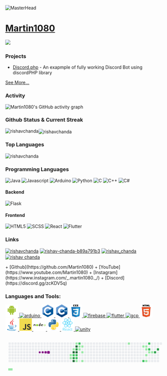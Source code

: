 ![MasterHead](https://1.bp.blogspot.com/-7A4WynwLsMw/XbBpCXG8fHI/AAAAAAAAMt4/uOa1bpLskYgrwGbllhSu2SDj_Mig8SXJQCLcBGAsYHQ/s1600/2000_600px.gif)


# [Martin1080](https://martin10802.webnode.cz)

![](https://komarev.com/ghpvc/?username=martin1080&style=flat-square&color=00ad14)

### Projects
+ [Discord.php](https://github.com/Martin1080/Discord.php) - An exapmple of fully working Discord Bot using discordPHP library

[See More...](https://github.com/Martin1080?tab=repositories)

### Activity

![Martin1080's GitHub activity graph](https://activity-graph.herokuapp.com/graph?username=martin1080&&theme=merko&bg_color=000000&line=00ad14&point=066400)


### Github Status & Current Streak

<img align="left" src="https://github-readme-stats.vercel.app/api?username=martin1080&bg_color=20,00ad14,000000&title_color=fff&text_color=fff" alt="rishavchanda" />
<img align="center" src="https://streak-stats.demolab.com/?user=Martin1080&theme=soft-green&date_format=j%20M%5B%20Y%5D&background=000000" alt="rishavchanda" />


### Top Languages

<p><img align="center" src="https://github-readme-stats.vercel.app/api/top-langs/?username=martin1080&bg_color=30,000000,00ad14&title_color=fff&text_color=fff" alt="rishavchanda" /></p>

### Programming Languages
![Java](https://img.shields.io/badge/-Java-FF8000?style=for-the-badge&logo=java&logoColor=fff) 
![Javascript](https://img.shields.io/badge/-JS-dbac00?style=for-the-badge&logo=JavaScript&logoColor=fff)
![Arduino](https://img.shields.io/badge/-Arduino-3776AB?style=for-the-badge&logo=arduino&logoColor=fff) 
![Python](https://img.shields.io/badge/-Python-3776AB?style=for-the-badge&logo=Python&logoColor=fff) 
![C](https://img.shields.io/badge/-C-00599C?style=for-the-badge&logo=C&logoColor=fff)
![C++](https://img.shields.io/badge/-C++-00599C?style=for-the-badge&logo=C&logoColor=fff) 
![C#](https://img.shields.io/badge/-Cs-00599C?style=for-the-badge&logo=C&logoColor=fff) 

#### Backend
![Flask](https://img.shields.io/badge/-Flask-000000?style=for-the-badge&logo=flask&logoColor=fff) 

#### Frontend
![HTML5](https://img.shields.io/badge/-HTML5-E34F26?style=for-the-badge&logo=html5&logoColor=fff) 
![SCSS](https://img.shields.io/badge/-CSS3-1572B6?style=for-the-badge&logo=css3&logoColor=fff) 
![React](https://img.shields.io/badge/-React-01bee4?style=for-the-badge&logo=react&logoColor=fff) 
![Flutter](https://img.shields.io/badge/-Flutter-01bee4?style=for-the-badge&logo=flutter&logoColor=fff) 


### Links

<p align="left">
<a href="https://twitter.com/rishavchanda" target="blank"><img align="center" src="https://raw.githubusercontent.com/rahuldkjain/github-profile-readme-generator/master/src/images/icons/Social/twitter.svg" alt="rishavchanda" height="30" width="40" /></a>
<a href="https://linkedin.com/in/rishav-chanda-b89a791b3" target="blank"><img align="center" src="https://raw.githubusercontent.com/rahuldkjain/github-profile-readme-generator/master/src/images/icons/Social/linked-in-alt.svg" alt="rishav-chanda-b89a791b3" height="30" width="40" /></a>
<a href="https://instagram.com/rishav_chanda" target="blank"><img align="center" src="https://raw.githubusercontent.com/rahuldkjain/github-profile-readme-generator/master/src/images/icons/Social/instagram.svg" alt="rishav_chanda" height="30" width="40" /></a>
<a href="https://www.youtube.com/c/rishav chanda" target="blank"><img align="center" src="https://raw.githubusercontent.com/rahuldkjain/github-profile-readme-generator/master/src/images/icons/Social/youtube.svg" alt="rishav chanda" height="30" width="40" /></a>
</p>
+ [Github](https://github.com/Martin1080)
+ [YouTube](https://www.youtube.com/Martin1080)
+ [Instagram](https://www.instagram.com/_.martin1080._/)
+ [Discord](https://discord.gg/zcKDV5q)


<h3 align="left">Languages and Tools:</h3>
<p align="left">
<a href="https://developer.android.com" target="_blank" rel="noreferrer"><img src="https://raw.githubusercontent.com/devicons/devicon/master/icons/android/android-original-wordmark.svg" alt="android" width="40" height="40"/></a><a href="https://www.arduino.cc/" target="_blank" rel="noreferrer"> <img src="https://cdn.worldvectorlogo.com/logos/arduino-1.svg" alt="arduino" width="40" height="40"/><a href="https://www.cprogramming.com/" target="_blank" rel="noreferrer"> <img src="https://raw.githubusercontent.com/devicons/devicon/master/icons/c/c-original.svg" alt="c" width="40" height="40"/> </a><a href="https://www.w3schools.com/cpp/" target="_blank" rel="noreferrer"> <img src="https://raw.githubusercontent.com/devicons/devicon/master/icons/cplusplus/cplusplus-original.svg" alt="cplusplus" width="40" height="40"/> <a href="https://www.w3schools.com/css/" target="_blank" rel="noreferrer"> <img src="https://raw.githubusercontent.com/devicons/devicon/master/icons/css3/css3-original-wordmark.svg" alt="css3" width="40" height="40"/> </a><a href="https://firebase.google.com/" target="_blank" rel="noreferrer"> <img src="https://www.vectorlogo.zone/logos/firebase/firebase-icon.svg" alt="firebase" width="40" height="40"/> </a> <a href="https://flutter.dev" target="_blank" rel="noreferrer"> <img src="https://www.vectorlogo.zone/logos/flutterio/flutterio-icon.svg" alt="flutter" width="40" height="40"/> </a> <a href="https://cloud.google.com" target="_blank" rel="noreferrer"> <img src="https://www.vectorlogo.zone/logos/google_cloud/google_cloud-icon.svg" alt="gcp" width="40" height="40"/> </a><a href="https://www.w3.org/html/" target="_blank" rel="noreferrer"> <img src="https://raw.githubusercontent.com/devicons/devicon/master/icons/html5/html5-original-wordmark.svg" alt="html5" width="40" height="40"/> </a> <a href="https://www.java.com" target="_blank" rel="noreferrer"> <img src="https://raw.githubusercontent.com/devicons/devicon/master/icons/java/java-original.svg" alt="java" width="40" height="40"/> </a> <a href="https://developer.mozilla.org/en-US/docs/Web/JavaScript" target="_blank" rel="noreferrer"> <img src="https://raw.githubusercontent.com/devicons/devicon/master/icons/javascript/javascript-original.svg" alt="javascript" width="40" height="40"/> </a><a href="https://nodejs.org" target="_blank" rel="noreferrer"> <img src="https://raw.githubusercontent.com/devicons/devicon/master/icons/nodejs/nodejs-original-wordmark.svg" alt="nodejs" width="40" height="40"/> </a> <a href="https://www.python.org" target="_blank" rel="noreferrer"> <img src="https://raw.githubusercontent.com/devicons/devicon/master/icons/python/python-original.svg" alt="python" width="40" height="40"/> </a> <a href="https://reactjs.org/" target="_blank" rel="noreferrer"> <img src="https://raw.githubusercontent.com/devicons/devicon/master/icons/react/react-original-wordmark.svg" alt="react" width="40" height="40"/> </a> <a href="https://unity.com/" target="_blank" rel="noreferrer"> <img src="https://www.vectorlogo.zone/logos/unity3d/unity3d-icon.svg" alt="unity" width="40" height="40"/>







<svg viewBox="-16 -32 880 192" width="880" height="192" xmlns="http://www.w3.org/2000/svg"><desc>Generated with https://github.com/Platane/snk</desc><style>@keyframes c0{2.8%{fill:var(--c1)}2.82%,to{fill:var(--ce)}}@keyframes c1{10.43%{fill:var(--c1)}10.45%,to{fill:var(--ce)}}@keyframes c2{10.83%{fill:var(--c1)}10.85%,to{fill:var(--ce)}}@keyframes c3{20.47%{fill:var(--c1)}20.49%,to{fill:var(--ce)}}@keyframes c4{84.33%{fill:var(--c4)}84.35%,to{fill:var(--ce)}}@keyframes c5{52.6%{fill:var(--c2)}52.62%,to{fill:var(--ce)}}@keyframes c6{56.21%{fill:var(--c3)}56.23%,to{fill:var(--ce)}}@keyframes c7{87.94%{fill:var(--c4)}87.96%,to{fill:var(--ce)}}@keyframes c8{19.27%{fill:var(--c1)}19.29%,to{fill:var(--ce)}}@keyframes c9{85.53%{fill:var(--c4)}85.55%,to{fill:var(--ce)}}@keyframes ca{58.62%{fill:var(--c3)}58.64%,to{fill:var(--ce)}}@keyframes cb{83.93%{fill:var(--c4)}83.95%,to{fill:var(--ce)}}@keyframes cc{52.2%{fill:var(--c2)}52.22%,to{fill:var(--ce)}}@keyframes cd{55.81%{fill:var(--c2)}55.83%,to{fill:var(--ce)}}@keyframes ce{12.84%{fill:var(--c1)}12.86%,to{fill:var(--ce)}}@keyframes cf{50.19%{fill:var(--c2)}50.21%,to{fill:var(--ce)}}@keyframes cg{16.05%{fill:var(--c1)}16.07%,to{fill:var(--ce)}}@keyframes ch{16.46%{fill:var(--c1)}16.48%,to{fill:var(--ce)}}@keyframes ci{15.65%{fill:var(--c1)}15.67%,to{fill:var(--ce)}}@keyframes cj{14.85%{fill:var(--c1)}14.87%,to{fill:var(--ce)}}@keyframes ck{13.64%{fill:var(--c1)}13.66%,to{fill:var(--ce)}}@keyframes cl{30.51%{fill:var(--c1)}30.53%,to{fill:var(--ce)}}@keyframes cm{32.92%{fill:var(--c1)}32.94%,to{fill:var(--ce)}}@keyframes cn{37.34%{fill:var(--c2)}37.36%,to{fill:var(--ce)}}@keyframes co{33.32%{fill:var(--c1)}33.34%,to{fill:var(--ce)}}@keyframes cp{33.72%{fill:var(--c1)}33.74%,to{fill:var(--ce)}}@keyframes cq{36.13%{fill:var(--c1)}36.15%,to{fill:var(--ce)}}@keyframes cr{36.94%{fill:var(--c1)}36.96%,to{fill:var(--ce)}}@keyframes cs{40.55%{fill:var(--c2)}40.57%,to{fill:var(--ce)}}@keyframes ct{39.75%{fill:var(--c2)}39.77%,to{fill:var(--ce)}}@keyframes cu{34.53%{fill:var(--c1)}34.55%,to{fill:var(--ce)}}@keyframes cv{34.93%{fill:var(--c1)}34.95%,to{fill:var(--ce)}}@keyframes cw{73.08%{fill:var(--c3)}73.1%,to{fill:var(--ce)}}@keyframes cx{72.28%{fill:var(--c3)}72.3%,to{fill:var(--ce)}}@keyframes u0{2.8%{transform:scale(0,1)}10.43%,2.82%{transform:scale(.05,1)}10.45%,10.83%{transform:scale(.11,1)}10.85%,12.84%{transform:scale(.16,1)}12.86%,13.64%{transform:scale(.21,1)}13.66%,14.85%{transform:scale(.26,1)}14.87%,15.65%{transform:scale(.32,1)}15.67%,16.05%{transform:scale(.37,1)}16.07%,16.46%{transform:scale(.42,1)}16.48%,19.27%{transform:scale(.47,1)}19.29%,20.47%{transform:scale(.53,1)}20.49%,30.51%{transform:scale(.58,1)}30.53%,32.92%{transform:scale(.63,1)}32.94%,33.32%{transform:scale(.68,1)}33.34%,33.72%{transform:scale(.74,1)}33.74%,34.53%{transform:scale(.79,1)}34.55%,34.93%{transform:scale(.84,1)}34.95%,36.13%{transform:scale(.89,1)}36.15%,36.94%{transform:scale(.95,1)}36.96%,to{transform:scale(1,1)}}@keyframes u1{37.34%{transform:scale(0,1)}37.36%,39.75%{transform:scale(.14,1)}39.77%,40.55%{transform:scale(.29,1)}40.57%,50.19%{transform:scale(.43,1)}50.21%,52.2%{transform:scale(.57,1)}52.22%,52.6%{transform:scale(.71,1)}52.62%,55.81%{transform:scale(.86,1)}55.83%,to{transform:scale(1,1)}}@keyframes u2{56.21%{transform:scale(0,1)}56.23%,58.62%{transform:scale(.25,1)}58.64%,72.28%{transform:scale(.5,1)}72.3%,73.08%{transform:scale(.75,1)}73.1%,to{transform:scale(1,1)}}@keyframes u3{83.93%{transform:scale(0,1)}83.95%,84.33%{transform:scale(.25,1)}84.35%,85.53%{transform:scale(.5,1)}85.55%,87.94%{transform:scale(.75,1)}87.96%,to{transform:scale(1,1)}}@keyframes s0{0%,99.6%{transform:translate(0,-16px)}.4%{transform:translate(0,0)}1.61%{transform:translate(48px,0)}2.81%{transform:translate(48px,48px)}10.04%,53.41%{transform:translate(336px,48px)}11.65%{transform:translate(336px,112px)}12.45%{transform:translate(368px,112px)}12.85%{transform:translate(368px,96px)}13.65%{transform:translate(400px,96px)}15.66%{transform:translate(400px,16px)}16.06%{transform:translate(384px,16px)}16.47%,58.23%{transform:translate(384px,32px)}16.87%{transform:translate(400px,32px)}18.07%{transform:translate(400px,-16px)}18.88%,22.89%{transform:translate(368px,-16px)}19.28%,22.49%{transform:translate(368px,0)}19.68%,22.09%,59.84%{transform:translate(352px,0)}20.48%,59.04%,84.74%{transform:translate(352px,32px)}20.88%{transform:translate(336px,32px)}21.29%{transform:translate(336px,16px)}21.69%,85.94%{transform:translate(352px,16px)}30.12%{transform:translate(656px,-16px)}30.52%{transform:translate(656px,0)}32.53%{transform:translate(736px,0)}32.93%{transform:translate(736px,16px)}33.33%{transform:translate(752px,16px)}34.14%{transform:translate(752px,48px)}34.94%{transform:translate(784px,48px)}35.34%{transform:translate(784px,64px)}36.14%{transform:translate(752px,64px)}36.95%{transform:translate(752px,96px)}37.35%{transform:translate(736px,96px)}37.75%{transform:translate(736px,80px)}38.55%{transform:translate(768px,80px)}40.56%{transform:translate(768px,0)}50.2%{transform:translate(384px,0)}51.81%,57.43%{transform:translate(384px,64px)}53.01%{transform:translate(336px,64px)}53.82%{transform:translate(320px,48px)}54.22%{transform:translate(320px,64px)}55.42%{transform:translate(368px,64px)}55.82%{transform:translate(368px,80px)}56.22%{transform:translate(352px,80px)}56.63%{transform:translate(352px,64px)}71.49%{transform:translate(816px,0)}72.29%{transform:translate(816px,32px)}72.69%{transform:translate(800px,32px)}73.09%{transform:translate(800px,48px)}84.34%{transform:translate(352px,48px)}85.14%{transform:translate(368px,32px)}85.54%{transform:translate(368px,16px)}87.95%{transform:translate(352px,96px)}91.97%{transform:translate(192px,96px)}92.37%{transform:translate(192px,80px)}92.77%{transform:translate(176px,80px)}93.98%{transform:translate(176px,32px)}95.18%{transform:translate(128px,32px)}95.58%{transform:translate(128px,16px)}95.98%{transform:translate(112px,16px)}96.39%{transform:translate(112px,0)}97.59%{transform:translate(64px,0)}97.99%{transform:translate(64px,-16px)}}@keyframes s1{0%,99.6%{transform:translate(16px,-16px)}.4%{transform:translate(0,-16px)}.8%{transform:translate(0,0)}2.01%{transform:translate(48px,0)}3.21%{transform:translate(48px,48px)}10.44%,53.82%{transform:translate(336px,48px)}12.05%{transform:translate(336px,112px)}12.85%{transform:translate(368px,112px)}13.25%{transform:translate(368px,96px)}14.06%{transform:translate(400px,96px)}16.06%{transform:translate(400px,16px)}16.47%{transform:translate(384px,16px)}16.87%,58.63%{transform:translate(384px,32px)}17.27%{transform:translate(400px,32px)}18.47%{transform:translate(400px,-16px)}19.28%,23.29%{transform:translate(368px,-16px)}19.68%,22.89%{transform:translate(368px,0)}20.08%,22.49%,60.24%{transform:translate(352px,0)}20.88%,59.44%,85.14%{transform:translate(352px,32px)}21.29%{transform:translate(336px,32px)}21.69%{transform:translate(336px,16px)}22.09%,86.35%{transform:translate(352px,16px)}30.52%{transform:translate(656px,-16px)}30.92%{transform:translate(656px,0)}32.93%{transform:translate(736px,0)}33.33%{transform:translate(736px,16px)}33.73%{transform:translate(752px,16px)}34.54%{transform:translate(752px,48px)}35.34%{transform:translate(784px,48px)}35.74%{transform:translate(784px,64px)}36.55%{transform:translate(752px,64px)}37.35%{transform:translate(752px,96px)}37.75%{transform:translate(736px,96px)}38.15%{transform:translate(736px,80px)}38.96%{transform:translate(768px,80px)}40.96%{transform:translate(768px,0)}50.6%{transform:translate(384px,0)}52.21%,57.83%{transform:translate(384px,64px)}53.41%{transform:translate(336px,64px)}54.22%{transform:translate(320px,48px)}54.62%{transform:translate(320px,64px)}55.82%{transform:translate(368px,64px)}56.22%{transform:translate(368px,80px)}56.63%{transform:translate(352px,80px)}57.03%{transform:translate(352px,64px)}71.89%{transform:translate(816px,0)}72.69%{transform:translate(816px,32px)}73.09%{transform:translate(800px,32px)}73.49%{transform:translate(800px,48px)}84.74%{transform:translate(352px,48px)}85.54%{transform:translate(368px,32px)}85.94%{transform:translate(368px,16px)}88.35%{transform:translate(352px,96px)}92.37%{transform:translate(192px,96px)}92.77%{transform:translate(192px,80px)}93.17%{transform:translate(176px,80px)}94.38%{transform:translate(176px,32px)}95.58%{transform:translate(128px,32px)}95.98%{transform:translate(128px,16px)}96.39%{transform:translate(112px,16px)}96.79%{transform:translate(112px,0)}97.99%{transform:translate(64px,0)}98.39%{transform:translate(64px,-16px)}}@keyframes s2{0%,99.6%{transform:translate(32px,-16px)}.8%{transform:translate(0,-16px)}1.2%{transform:translate(0,0)}2.41%{transform:translate(48px,0)}3.61%{transform:translate(48px,48px)}10.84%,54.22%{transform:translate(336px,48px)}12.45%{transform:translate(336px,112px)}13.25%{transform:translate(368px,112px)}13.65%{transform:translate(368px,96px)}14.46%{transform:translate(400px,96px)}16.47%{transform:translate(400px,16px)}16.87%{transform:translate(384px,16px)}17.27%,59.04%{transform:translate(384px,32px)}17.67%{transform:translate(400px,32px)}18.88%{transform:translate(400px,-16px)}19.68%,23.69%{transform:translate(368px,-16px)}20.08%,23.29%{transform:translate(368px,0)}20.48%,22.89%,60.64%{transform:translate(352px,0)}21.29%,59.84%,85.54%{transform:translate(352px,32px)}21.69%{transform:translate(336px,32px)}22.09%{transform:translate(336px,16px)}22.49%,86.75%{transform:translate(352px,16px)}30.92%{transform:translate(656px,-16px)}31.33%{transform:translate(656px,0)}33.33%{transform:translate(736px,0)}33.73%{transform:translate(736px,16px)}34.14%{transform:translate(752px,16px)}34.94%{transform:translate(752px,48px)}35.74%{transform:translate(784px,48px)}36.14%{transform:translate(784px,64px)}36.95%{transform:translate(752px,64px)}37.75%{transform:translate(752px,96px)}38.15%{transform:translate(736px,96px)}38.55%{transform:translate(736px,80px)}39.36%{transform:translate(768px,80px)}41.37%{transform:translate(768px,0)}51%{transform:translate(384px,0)}52.61%,58.23%{transform:translate(384px,64px)}53.82%{transform:translate(336px,64px)}54.62%{transform:translate(320px,48px)}55.02%{transform:translate(320px,64px)}56.22%{transform:translate(368px,64px)}56.63%{transform:translate(368px,80px)}57.03%{transform:translate(352px,80px)}57.43%{transform:translate(352px,64px)}72.29%{transform:translate(816px,0)}73.09%{transform:translate(816px,32px)}73.49%{transform:translate(800px,32px)}73.9%{transform:translate(800px,48px)}85.14%{transform:translate(352px,48px)}85.94%{transform:translate(368px,32px)}86.35%{transform:translate(368px,16px)}88.76%{transform:translate(352px,96px)}92.77%{transform:translate(192px,96px)}93.17%{transform:translate(192px,80px)}93.57%{transform:translate(176px,80px)}94.78%{transform:translate(176px,32px)}95.98%{transform:translate(128px,32px)}96.39%{transform:translate(128px,16px)}96.79%{transform:translate(112px,16px)}97.19%{transform:translate(112px,0)}98.39%{transform:translate(64px,0)}98.8%{transform:translate(64px,-16px)}}@keyframes s3{0%,99.6%{transform:translate(48px,-16px)}1.2%{transform:translate(0,-16px)}1.61%{transform:translate(0,0)}2.81%{transform:translate(48px,0)}4.02%{transform:translate(48px,48px)}11.24%,54.62%{transform:translate(336px,48px)}12.85%{transform:translate(336px,112px)}13.65%{transform:translate(368px,112px)}14.06%{transform:translate(368px,96px)}14.86%{transform:translate(400px,96px)}16.87%{transform:translate(400px,16px)}17.27%{transform:translate(384px,16px)}17.67%,59.44%{transform:translate(384px,32px)}18.07%{transform:translate(400px,32px)}19.28%{transform:translate(400px,-16px)}20.08%,24.1%{transform:translate(368px,-16px)}20.48%,23.69%{transform:translate(368px,0)}20.88%,23.29%,61.04%{transform:translate(352px,0)}21.69%,60.24%,85.94%{transform:translate(352px,32px)}22.09%{transform:translate(336px,32px)}22.49%{transform:translate(336px,16px)}22.89%,87.15%{transform:translate(352px,16px)}31.33%{transform:translate(656px,-16px)}31.73%{transform:translate(656px,0)}33.73%{transform:translate(736px,0)}34.14%{transform:translate(736px,16px)}34.54%{transform:translate(752px,16px)}35.34%{transform:translate(752px,48px)}36.14%{transform:translate(784px,48px)}36.55%{transform:translate(784px,64px)}37.35%{transform:translate(752px,64px)}38.15%{transform:translate(752px,96px)}38.55%{transform:translate(736px,96px)}38.96%{transform:translate(736px,80px)}39.76%{transform:translate(768px,80px)}41.77%{transform:translate(768px,0)}51.41%{transform:translate(384px,0)}53.01%,58.63%{transform:translate(384px,64px)}54.22%{transform:translate(336px,64px)}55.02%{transform:translate(320px,48px)}55.42%{transform:translate(320px,64px)}56.63%{transform:translate(368px,64px)}57.03%{transform:translate(368px,80px)}57.43%{transform:translate(352px,80px)}57.83%{transform:translate(352px,64px)}72.69%{transform:translate(816px,0)}73.49%{transform:translate(816px,32px)}73.9%{transform:translate(800px,32px)}74.3%{transform:translate(800px,48px)}85.54%{transform:translate(352px,48px)}86.35%{transform:translate(368px,32px)}86.75%{transform:translate(368px,16px)}89.16%{transform:translate(352px,96px)}93.17%{transform:translate(192px,96px)}93.57%{transform:translate(192px,80px)}93.98%{transform:translate(176px,80px)}95.18%{transform:translate(176px,32px)}96.39%{transform:translate(128px,32px)}96.79%{transform:translate(128px,16px)}97.19%{transform:translate(112px,16px)}97.59%{transform:translate(112px,0)}98.8%{transform:translate(64px,0)}99.2%{transform:translate(64px,-16px)}}:root{--cb:#1b1f230a;--cs:purple;--ce:#ebedf0;--c0:#ebedf0;--c1:#9be9a8;--c2:#40c463;--c3:#30a14e;--c4:#216e39}@media (prefers-color-scheme:dark){:root{--cb:#1b1f230a;--cs:purple;--ce:#161b22;--c1:#01311f;--c2:#034525;--c3:#0f6d31;--c4:#00c647}}.c{shape-rendering:geometricPrecision;fill:var(--ce);stroke-width:1px;stroke:var(--cb);animation:none 24900ms linear infinite}.c.c0{fill:var(--c1);animation-name:c0}.c.c1,.c.c2,.c.c3{fill:var(--c1);animation-name:c1}.c.c2,.c.c3{animation-name:c2}.c.c3{animation-name:c3}.c.c4{fill:var(--c4);animation-name:c4}.c.c5{fill:var(--c2);animation-name:c5}.c.c6{fill:var(--c3);animation-name:c6}.c.c7{fill:var(--c4);animation-name:c7}.c.c8{fill:var(--c1);animation-name:c8}.c.c9{fill:var(--c4);animation-name:c9}.c.ca{fill:var(--c3);animation-name:ca}.c.cb{fill:var(--c4);animation-name:cb}.c.cc,.c.cd{fill:var(--c2);animation-name:cc}.c.cd{animation-name:cd}.c.ce{fill:var(--c1);animation-name:ce}.c.cf{fill:var(--c2);animation-name:cf}.c.cg{fill:var(--c1);animation-name:cg}.c.ch,.c.ci,.c.cj{fill:var(--c1);animation-name:ch}.c.ci,.c.cj{animation-name:ci}.c.cj{animation-name:cj}.c.ck,.c.cl,.c.cm{fill:var(--c1);animation-name:ck}.c.cl,.c.cm{animation-name:cl}.c.cm{animation-name:cm}.c.cn{fill:var(--c2);animation-name:cn}.c.co{fill:var(--c1);animation-name:co}.c.cp,.c.cq,.c.cr{fill:var(--c1);animation-name:cp}.c.cq,.c.cr{animation-name:cq}.c.cr{animation-name:cr}.c.cs,.c.ct{fill:var(--c2);animation-name:cs}.c.ct{animation-name:ct}.c.cu,.c.cv{fill:var(--c1);animation-name:cu}.c.cv{animation-name:cv}.c.cw,.c.cx{fill:var(--c3);animation-name:cw}.c.cx{animation-name:cx}.s,.u{animation:none linear 24900ms infinite}.u,.u.u0{transform-origin:0 0}.u{transform:scale(0,1)}.u.u0{fill:var(--c1);animation-name:u0}.u.u1{fill:var(--c2);animation-name:u1;transform-origin:473.9px 0}.u.u2{fill:var(--c3);animation-name:u2;transform-origin:648.5px 0}.u.u3{fill:var(--c4);animation-name:u3;transform-origin:748.2px 0}.s{shape-rendering:geometricPrecision;fill:var(--cs)}.s.s0{transform:translate(0,-16px);animation-name:s0}.s.s1{transform:translate(16px,-16px);animation-name:s1}.s.s2{transform:translate(32px,-16px);animation-name:s2}.s.s3{transform:translate(48px,-16px);animation-name:s3}</style><rect class="c" x="2" y="2" rx="2" ry="2" width="12" height="12"/><rect class="c" x="2" y="18" rx="2" ry="2" width="12" height="12"/><rect class="c" x="2" y="34" rx="2" ry="2" width="12" height="12"/><rect class="c" x="2" y="50" rx="2" ry="2" width="12" height="12"/><rect class="c" x="2" y="66" rx="2" ry="2" width="12" height="12"/><rect class="c" x="2" y="82" rx="2" ry="2" width="12" height="12"/><rect class="c" x="2" y="98" rx="2" ry="2" width="12" height="12"/><rect class="c" x="18" y="2" rx="2" ry="2" width="12" height="12"/><rect class="c" x="18" y="18" rx="2" ry="2" width="12" height="12"/><rect class="c" x="18" y="34" rx="2" ry="2" width="12" height="12"/><rect class="c" x="18" y="50" rx="2" ry="2" width="12" height="12"/><rect class="c" x="18" y="66" rx="2" ry="2" width="12" height="12"/><rect class="c" x="18" y="82" rx="2" ry="2" width="12" height="12"/><rect class="c" x="18" y="98" rx="2" ry="2" width="12" height="12"/><rect class="c" x="34" y="2" rx="2" ry="2" width="12" height="12"/><rect class="c" x="34" y="18" rx="2" ry="2" width="12" height="12"/><rect class="c" x="34" y="34" rx="2" ry="2" width="12" height="12"/><rect class="c" x="34" y="50" rx="2" ry="2" width="12" height="12"/><rect class="c" x="34" y="66" rx="2" ry="2" width="12" height="12"/><rect class="c" x="34" y="82" rx="2" ry="2" width="12" height="12"/><rect class="c" x="34" y="98" rx="2" ry="2" width="12" height="12"/><rect class="c" x="50" y="2" rx="2" ry="2" width="12" height="12"/><rect class="c" x="50" y="18" rx="2" ry="2" width="12" height="12"/><rect class="c" x="50" y="34" rx="2" ry="2" width="12" height="12"/><rect class="c c0" x="50" y="50" rx="2" ry="2" width="12" height="12"/><rect class="c" x="50" y="66" rx="2" ry="2" width="12" height="12"/><rect class="c" x="50" y="82" rx="2" ry="2" width="12" height="12"/><rect class="c" x="50" y="98" rx="2" ry="2" width="12" height="12"/><rect class="c" x="66" y="2" rx="2" ry="2" width="12" height="12"/><rect class="c" x="66" y="18" rx="2" ry="2" width="12" height="12"/><rect class="c" x="66" y="34" rx="2" ry="2" width="12" height="12"/><rect class="c" x="66" y="50" rx="2" ry="2" width="12" height="12"/><rect class="c" x="66" y="66" rx="2" ry="2" width="12" height="12"/><rect class="c" x="66" y="82" rx="2" ry="2" width="12" height="12"/><rect class="c" x="66" y="98" rx="2" ry="2" width="12" height="12"/><rect class="c" x="82" y="2" rx="2" ry="2" width="12" height="12"/><rect class="c" x="82" y="18" rx="2" ry="2" width="12" height="12"/><rect class="c" x="82" y="34" rx="2" ry="2" width="12" height="12"/><rect class="c" x="82" y="50" rx="2" ry="2" width="12" height="12"/><rect class="c" x="82" y="66" rx="2" ry="2" width="12" height="12"/><rect class="c" x="82" y="82" rx="2" ry="2" width="12" height="12"/><rect class="c" x="82" y="98" rx="2" ry="2" width="12" height="12"/><rect class="c" x="98" y="2" rx="2" ry="2" width="12" height="12"/><rect class="c" x="98" y="18" rx="2" ry="2" width="12" height="12"/><rect class="c" x="98" y="34" rx="2" ry="2" width="12" height="12"/><rect class="c" x="98" y="50" rx="2" ry="2" width="12" height="12"/><rect class="c" x="98" y="66" rx="2" ry="2" width="12" height="12"/><rect class="c" x="98" y="82" rx="2" ry="2" width="12" height="12"/><rect class="c" x="98" y="98" rx="2" ry="2" width="12" height="12"/><rect class="c" x="114" y="2" rx="2" ry="2" width="12" height="12"/><rect class="c" x="114" y="18" rx="2" ry="2" width="12" height="12"/><rect class="c" x="114" y="34" rx="2" ry="2" width="12" height="12"/><rect class="c" x="114" y="50" rx="2" ry="2" width="12" height="12"/><rect class="c" x="114" y="66" rx="2" ry="2" width="12" height="12"/><rect class="c" x="114" y="82" rx="2" ry="2" width="12" height="12"/><rect class="c" x="114" y="98" rx="2" ry="2" width="12" height="12"/><rect class="c" x="130" y="2" rx="2" ry="2" width="12" height="12"/><rect class="c" x="130" y="18" rx="2" ry="2" width="12" height="12"/><rect class="c" x="130" y="34" rx="2" ry="2" width="12" height="12"/><rect class="c" x="130" y="50" rx="2" ry="2" width="12" height="12"/><rect class="c" x="130" y="66" rx="2" ry="2" width="12" height="12"/><rect class="c" x="130" y="82" rx="2" ry="2" width="12" height="12"/><rect class="c" x="130" y="98" rx="2" ry="2" width="12" height="12"/><rect class="c" x="146" y="2" rx="2" ry="2" width="12" height="12"/><rect class="c" x="146" y="18" rx="2" ry="2" width="12" height="12"/><rect class="c" x="146" y="34" rx="2" ry="2" width="12" height="12"/><rect class="c" x="146" y="50" rx="2" ry="2" width="12" height="12"/><rect class="c" x="146" y="66" rx="2" ry="2" width="12" height="12"/><rect class="c" x="146" y="82" rx="2" ry="2" width="12" height="12"/><rect class="c" x="146" y="98" rx="2" ry="2" width="12" height="12"/><rect class="c" x="162" y="2" rx="2" ry="2" width="12" height="12"/><rect class="c" x="162" y="18" rx="2" ry="2" width="12" height="12"/><rect class="c" x="162" y="34" rx="2" ry="2" width="12" height="12"/><rect class="c" x="162" y="50" rx="2" ry="2" width="12" height="12"/><rect class="c" x="162" y="66" rx="2" ry="2" width="12" height="12"/><rect class="c" x="162" y="82" rx="2" ry="2" width="12" height="12"/><rect class="c" x="162" y="98" rx="2" ry="2" width="12" height="12"/><rect class="c" x="178" y="2" rx="2" ry="2" width="12" height="12"/><rect class="c" x="178" y="18" rx="2" ry="2" width="12" height="12"/><rect class="c" x="178" y="34" rx="2" ry="2" width="12" height="12"/><rect class="c" x="178" y="50" rx="2" ry="2" width="12" height="12"/><rect class="c" x="178" y="66" rx="2" ry="2" width="12" height="12"/><rect class="c" x="178" y="82" rx="2" ry="2" width="12" height="12"/><rect class="c" x="178" y="98" rx="2" ry="2" width="12" height="12"/><rect class="c" x="194" y="2" rx="2" ry="2" width="12" height="12"/><rect class="c" x="194" y="18" rx="2" ry="2" width="12" height="12"/><rect class="c" x="194" y="34" rx="2" ry="2" width="12" height="12"/><rect class="c" x="194" y="50" rx="2" ry="2" width="12" height="12"/><rect class="c" x="194" y="66" rx="2" ry="2" width="12" height="12"/><rect class="c" x="194" y="82" rx="2" ry="2" width="12" height="12"/><rect class="c" x="194" y="98" rx="2" ry="2" width="12" height="12"/><rect class="c" x="210" y="2" rx="2" ry="2" width="12" height="12"/><rect class="c" x="210" y="18" rx="2" ry="2" width="12" height="12"/><rect class="c" x="210" y="34" rx="2" ry="2" width="12" height="12"/><rect class="c" x="210" y="50" rx="2" ry="2" width="12" height="12"/><rect class="c" x="210" y="66" rx="2" ry="2" width="12" height="12"/><rect class="c" x="210" y="82" rx="2" ry="2" width="12" height="12"/><rect class="c" x="210" y="98" rx="2" ry="2" width="12" height="12"/><rect class="c" x="226" y="2" rx="2" ry="2" width="12" height="12"/><rect class="c" x="226" y="18" rx="2" ry="2" width="12" height="12"/><rect class="c" x="226" y="34" rx="2" ry="2" width="12" height="12"/><rect class="c" x="226" y="50" rx="2" ry="2" width="12" height="12"/><rect class="c" x="226" y="66" rx="2" ry="2" width="12" height="12"/><rect class="c" x="226" y="82" rx="2" ry="2" width="12" height="12"/><rect class="c" x="226" y="98" rx="2" ry="2" width="12" height="12"/><rect class="c" x="242" y="2" rx="2" ry="2" width="12" height="12"/><rect class="c" x="242" y="18" rx="2" ry="2" width="12" height="12"/><rect class="c" x="242" y="34" rx="2" ry="2" width="12" height="12"/><rect class="c" x="242" y="50" rx="2" ry="2" width="12" height="12"/><rect class="c" x="242" y="66" rx="2" ry="2" width="12" height="12"/><rect class="c" x="242" y="82" rx="2" ry="2" width="12" height="12"/><rect class="c" x="242" y="98" rx="2" ry="2" width="12" height="12"/><rect class="c" x="258" y="2" rx="2" ry="2" width="12" height="12"/><rect class="c" x="258" y="18" rx="2" ry="2" width="12" height="12"/><rect class="c" x="258" y="34" rx="2" ry="2" width="12" height="12"/><rect class="c" x="258" y="50" rx="2" ry="2" width="12" height="12"/><rect class="c" x="258" y="66" rx="2" ry="2" width="12" height="12"/><rect class="c" x="258" y="82" rx="2" ry="2" width="12" height="12"/><rect class="c" x="258" y="98" rx="2" ry="2" width="12" height="12"/><rect class="c" x="274" y="2" rx="2" ry="2" width="12" height="12"/><rect class="c" x="274" y="18" rx="2" ry="2" width="12" height="12"/><rect class="c" x="274" y="34" rx="2" ry="2" width="12" height="12"/><rect class="c" x="274" y="50" rx="2" ry="2" width="12" height="12"/><rect class="c" x="274" y="66" rx="2" ry="2" width="12" height="12"/><rect class="c" x="274" y="82" rx="2" ry="2" width="12" height="12"/><rect class="c" x="274" y="98" rx="2" ry="2" width="12" height="12"/><rect class="c" x="290" y="2" rx="2" ry="2" width="12" height="12"/><rect class="c" x="290" y="18" rx="2" ry="2" width="12" height="12"/><rect class="c" x="290" y="34" rx="2" ry="2" width="12" height="12"/><rect class="c" x="290" y="50" rx="2" ry="2" width="12" height="12"/><rect class="c" x="290" y="66" rx="2" ry="2" width="12" height="12"/><rect class="c" x="290" y="82" rx="2" ry="2" width="12" height="12"/><rect class="c" x="290" y="98" rx="2" ry="2" width="12" height="12"/><rect class="c" x="306" y="2" rx="2" ry="2" width="12" height="12"/><rect class="c" x="306" y="18" rx="2" ry="2" width="12" height="12"/><rect class="c" x="306" y="34" rx="2" ry="2" width="12" height="12"/><rect class="c" x="306" y="50" rx="2" ry="2" width="12" height="12"/><rect class="c" x="306" y="66" rx="2" ry="2" width="12" height="12"/><rect class="c" x="306" y="82" rx="2" ry="2" width="12" height="12"/><rect class="c" x="306" y="98" rx="2" ry="2" width="12" height="12"/><rect class="c" x="322" y="2" rx="2" ry="2" width="12" height="12"/><rect class="c" x="322" y="18" rx="2" ry="2" width="12" height="12"/><rect class="c" x="322" y="34" rx="2" ry="2" width="12" height="12"/><rect class="c" x="322" y="50" rx="2" ry="2" width="12" height="12"/><rect class="c" x="322" y="66" rx="2" ry="2" width="12" height="12"/><rect class="c" x="322" y="82" rx="2" ry="2" width="12" height="12"/><rect class="c" x="322" y="98" rx="2" ry="2" width="12" height="12"/><rect class="c" x="338" y="2" rx="2" ry="2" width="12" height="12"/><rect class="c" x="338" y="18" rx="2" ry="2" width="12" height="12"/><rect class="c" x="338" y="34" rx="2" ry="2" width="12" height="12"/><rect class="c" x="338" y="50" rx="2" ry="2" width="12" height="12"/><rect class="c c1" x="338" y="66" rx="2" ry="2" width="12" height="12"/><rect class="c c2" x="338" y="82" rx="2" ry="2" width="12" height="12"/><rect class="c" x="338" y="98" rx="2" ry="2" width="12" height="12"/><rect class="c" x="354" y="2" rx="2" ry="2" width="12" height="12"/><rect class="c" x="354" y="18" rx="2" ry="2" width="12" height="12"/><rect class="c c3" x="354" y="34" rx="2" ry="2" width="12" height="12"/><rect class="c c4" x="354" y="50" rx="2" ry="2" width="12" height="12"/><rect class="c c5" x="354" y="66" rx="2" ry="2" width="12" height="12"/><rect class="c c6" x="354" y="82" rx="2" ry="2" width="12" height="12"/><rect class="c c7" x="354" y="98" rx="2" ry="2" width="12" height="12"/><rect class="c c8" x="370" y="2" rx="2" ry="2" width="12" height="12"/><rect class="c c9" x="370" y="18" rx="2" ry="2" width="12" height="12"/><rect class="c ca" x="370" y="34" rx="2" ry="2" width="12" height="12"/><rect class="c cb" x="370" y="50" rx="2" ry="2" width="12" height="12"/><rect class="c cc" x="370" y="66" rx="2" ry="2" width="12" height="12"/><rect class="c cd" x="370" y="82" rx="2" ry="2" width="12" height="12"/><rect class="c ce" x="370" y="98" rx="2" ry="2" width="12" height="12"/><rect class="c cf" x="386" y="2" rx="2" ry="2" width="12" height="12"/><rect class="c cg" x="386" y="18" rx="2" ry="2" width="12" height="12"/><rect class="c ch" x="386" y="34" rx="2" ry="2" width="12" height="12"/><rect class="c" x="386" y="50" rx="2" ry="2" width="12" height="12"/><rect class="c" x="386" y="66" rx="2" ry="2" width="12" height="12"/><rect class="c" x="386" y="82" rx="2" ry="2" width="12" height="12"/><rect class="c" x="386" y="98" rx="2" ry="2" width="12" height="12"/><rect class="c" x="402" y="2" rx="2" ry="2" width="12" height="12"/><rect class="c ci" x="402" y="18" rx="2" ry="2" width="12" height="12"/><rect class="c" x="402" y="34" rx="2" ry="2" width="12" height="12"/><rect class="c cj" x="402" y="50" rx="2" ry="2" width="12" height="12"/><rect class="c" x="402" y="66" rx="2" ry="2" width="12" height="12"/><rect class="c" x="402" y="82" rx="2" ry="2" width="12" height="12"/><rect class="c ck" x="402" y="98" rx="2" ry="2" width="12" height="12"/><rect class="c" x="418" y="2" rx="2" ry="2" width="12" height="12"/><rect class="c" x="418" y="18" rx="2" ry="2" width="12" height="12"/><rect class="c" x="418" y="34" rx="2" ry="2" width="12" height="12"/><rect class="c" x="418" y="50" rx="2" ry="2" width="12" height="12"/><rect class="c" x="418" y="66" rx="2" ry="2" width="12" height="12"/><rect class="c" x="418" y="82" rx="2" ry="2" width="12" height="12"/><rect class="c" x="418" y="98" rx="2" ry="2" width="12" height="12"/><rect class="c" x="434" y="2" rx="2" ry="2" width="12" height="12"/><rect class="c" x="434" y="18" rx="2" ry="2" width="12" height="12"/><rect class="c" x="434" y="34" rx="2" ry="2" width="12" height="12"/><rect class="c" x="434" y="50" rx="2" ry="2" width="12" height="12"/><rect class="c" x="434" y="66" rx="2" ry="2" width="12" height="12"/><rect class="c" x="434" y="82" rx="2" ry="2" width="12" height="12"/><rect class="c" x="434" y="98" rx="2" ry="2" width="12" height="12"/><rect class="c" x="450" y="2" rx="2" ry="2" width="12" height="12"/><rect class="c" x="450" y="18" rx="2" ry="2" width="12" height="12"/><rect class="c" x="450" y="34" rx="2" ry="2" width="12" height="12"/><rect class="c" x="450" y="50" rx="2" ry="2" width="12" height="12"/><rect class="c" x="450" y="66" rx="2" ry="2" width="12" height="12"/><rect class="c" x="450" y="82" rx="2" ry="2" width="12" height="12"/><rect class="c" x="450" y="98" rx="2" ry="2" width="12" height="12"/><rect class="c" x="466" y="2" rx="2" ry="2" width="12" height="12"/><rect class="c" x="466" y="18" rx="2" ry="2" width="12" height="12"/><rect class="c" x="466" y="34" rx="2" ry="2" width="12" height="12"/><rect class="c" x="466" y="50" rx="2" ry="2" width="12" height="12"/><rect class="c" x="466" y="66" rx="2" ry="2" width="12" height="12"/><rect class="c" x="466" y="82" rx="2" ry="2" width="12" height="12"/><rect class="c" x="466" y="98" rx="2" ry="2" width="12" height="12"/><rect class="c" x="482" y="2" rx="2" ry="2" width="12" height="12"/><rect class="c" x="482" y="18" rx="2" ry="2" width="12" height="12"/><rect class="c" x="482" y="34" rx="2" ry="2" width="12" height="12"/><rect class="c" x="482" y="50" rx="2" ry="2" width="12" height="12"/><rect class="c" x="482" y="66" rx="2" ry="2" width="12" height="12"/><rect class="c" x="482" y="82" rx="2" ry="2" width="12" height="12"/><rect class="c" x="482" y="98" rx="2" ry="2" width="12" height="12"/><rect class="c" x="498" y="2" rx="2" ry="2" width="12" height="12"/><rect class="c" x="498" y="18" rx="2" ry="2" width="12" height="12"/><rect class="c" x="498" y="34" rx="2" ry="2" width="12" height="12"/><rect class="c" x="498" y="50" rx="2" ry="2" width="12" height="12"/><rect class="c" x="498" y="66" rx="2" ry="2" width="12" height="12"/><rect class="c" x="498" y="82" rx="2" ry="2" width="12" height="12"/><rect class="c" x="498" y="98" rx="2" ry="2" width="12" height="12"/><rect class="c" x="514" y="2" rx="2" ry="2" width="12" height="12"/><rect class="c" x="514" y="18" rx="2" ry="2" width="12" height="12"/><rect class="c" x="514" y="34" rx="2" ry="2" width="12" height="12"/><rect class="c" x="514" y="50" rx="2" ry="2" width="12" height="12"/><rect class="c" x="514" y="66" rx="2" ry="2" width="12" height="12"/><rect class="c" x="514" y="82" rx="2" ry="2" width="12" height="12"/><rect class="c" x="514" y="98" rx="2" ry="2" width="12" height="12"/><rect class="c" x="530" y="2" rx="2" ry="2" width="12" height="12"/><rect class="c" x="530" y="18" rx="2" ry="2" width="12" height="12"/><rect class="c" x="530" y="34" rx="2" ry="2" width="12" height="12"/><rect class="c" x="530" y="50" rx="2" ry="2" width="12" height="12"/><rect class="c" x="530" y="66" rx="2" ry="2" width="12" height="12"/><rect class="c" x="530" y="82" rx="2" ry="2" width="12" height="12"/><rect class="c" x="530" y="98" rx="2" ry="2" width="12" height="12"/><rect class="c" x="546" y="2" rx="2" ry="2" width="12" height="12"/><rect class="c" x="546" y="18" rx="2" ry="2" width="12" height="12"/><rect class="c" x="546" y="34" rx="2" ry="2" width="12" height="12"/><rect class="c" x="546" y="50" rx="2" ry="2" width="12" height="12"/><rect class="c" x="546" y="66" rx="2" ry="2" width="12" height="12"/><rect class="c" x="546" y="82" rx="2" ry="2" width="12" height="12"/><rect class="c" x="546" y="98" rx="2" ry="2" width="12" height="12"/><rect class="c" x="562" y="2" rx="2" ry="2" width="12" height="12"/><rect class="c" x="562" y="18" rx="2" ry="2" width="12" height="12"/><rect class="c" x="562" y="34" rx="2" ry="2" width="12" height="12"/><rect class="c" x="562" y="50" rx="2" ry="2" width="12" height="12"/><rect class="c" x="562" y="66" rx="2" ry="2" width="12" height="12"/><rect class="c" x="562" y="82" rx="2" ry="2" width="12" height="12"/><rect class="c" x="562" y="98" rx="2" ry="2" width="12" height="12"/><rect class="c" x="578" y="2" rx="2" ry="2" width="12" height="12"/><rect class="c" x="578" y="18" rx="2" ry="2" width="12" height="12"/><rect class="c" x="578" y="34" rx="2" ry="2" width="12" height="12"/><rect class="c" x="578" y="50" rx="2" ry="2" width="12" height="12"/><rect class="c" x="578" y="66" rx="2" ry="2" width="12" height="12"/><rect class="c" x="578" y="82" rx="2" ry="2" width="12" height="12"/><rect class="c" x="578" y="98" rx="2" ry="2" width="12" height="12"/><rect class="c" x="594" y="2" rx="2" ry="2" width="12" height="12"/><rect class="c" x="594" y="18" rx="2" ry="2" width="12" height="12"/><rect class="c" x="594" y="34" rx="2" ry="2" width="12" height="12"/><rect class="c" x="594" y="50" rx="2" ry="2" width="12" height="12"/><rect class="c" x="594" y="66" rx="2" ry="2" width="12" height="12"/><rect class="c" x="594" y="82" rx="2" ry="2" width="12" height="12"/><rect class="c" x="594" y="98" rx="2" ry="2" width="12" height="12"/><rect class="c" x="610" y="2" rx="2" ry="2" width="12" height="12"/><rect class="c" x="610" y="18" rx="2" ry="2" width="12" height="12"/><rect class="c" x="610" y="34" rx="2" ry="2" width="12" height="12"/><rect class="c" x="610" y="50" rx="2" ry="2" width="12" height="12"/><rect class="c" x="610" y="66" rx="2" ry="2" width="12" height="12"/><rect class="c" x="610" y="82" rx="2" ry="2" width="12" height="12"/><rect class="c" x="610" y="98" rx="2" ry="2" width="12" height="12"/><rect class="c" x="626" y="2" rx="2" ry="2" width="12" height="12"/><rect class="c" x="626" y="18" rx="2" ry="2" width="12" height="12"/><rect class="c" x="626" y="34" rx="2" ry="2" width="12" height="12"/><rect class="c" x="626" y="50" rx="2" ry="2" width="12" height="12"/><rect class="c" x="626" y="66" rx="2" ry="2" width="12" height="12"/><rect class="c" x="626" y="82" rx="2" ry="2" width="12" height="12"/><rect class="c" x="626" y="98" rx="2" ry="2" width="12" height="12"/><rect class="c" x="642" y="2" rx="2" ry="2" width="12" height="12"/><rect class="c" x="642" y="18" rx="2" ry="2" width="12" height="12"/><rect class="c" x="642" y="34" rx="2" ry="2" width="12" height="12"/><rect class="c" x="642" y="50" rx="2" ry="2" width="12" height="12"/><rect class="c" x="642" y="66" rx="2" ry="2" width="12" height="12"/><rect class="c" x="642" y="82" rx="2" ry="2" width="12" height="12"/><rect class="c" x="642" y="98" rx="2" ry="2" width="12" height="12"/><rect class="c cl" x="658" y="2" rx="2" ry="2" width="12" height="12"/><rect class="c" x="658" y="18" rx="2" ry="2" width="12" height="12"/><rect class="c" x="658" y="34" rx="2" ry="2" width="12" height="12"/><rect class="c" x="658" y="50" rx="2" ry="2" width="12" height="12"/><rect class="c" x="658" y="66" rx="2" ry="2" width="12" height="12"/><rect class="c" x="658" y="82" rx="2" ry="2" width="12" height="12"/><rect class="c" x="658" y="98" rx="2" ry="2" width="12" height="12"/><rect class="c" x="674" y="2" rx="2" ry="2" width="12" height="12"/><rect class="c" x="674" y="18" rx="2" ry="2" width="12" height="12"/><rect class="c" x="674" y="34" rx="2" ry="2" width="12" height="12"/><rect class="c" x="674" y="50" rx="2" ry="2" width="12" height="12"/><rect class="c" x="674" y="66" rx="2" ry="2" width="12" height="12"/><rect class="c" x="674" y="82" rx="2" ry="2" width="12" height="12"/><rect class="c" x="674" y="98" rx="2" ry="2" width="12" height="12"/><rect class="c" x="690" y="2" rx="2" ry="2" width="12" height="12"/><rect class="c" x="690" y="18" rx="2" ry="2" width="12" height="12"/><rect class="c" x="690" y="34" rx="2" ry="2" width="12" height="12"/><rect class="c" x="690" y="50" rx="2" ry="2" width="12" height="12"/><rect class="c" x="690" y="66" rx="2" ry="2" width="12" height="12"/><rect class="c" x="690" y="82" rx="2" ry="2" width="12" height="12"/><rect class="c" x="690" y="98" rx="2" ry="2" width="12" height="12"/><rect class="c" x="706" y="2" rx="2" ry="2" width="12" height="12"/><rect class="c" x="706" y="18" rx="2" ry="2" width="12" height="12"/><rect class="c" x="706" y="34" rx="2" ry="2" width="12" height="12"/><rect class="c" x="706" y="50" rx="2" ry="2" width="12" height="12"/><rect class="c" x="706" y="66" rx="2" ry="2" width="12" height="12"/><rect class="c" x="706" y="82" rx="2" ry="2" width="12" height="12"/><rect class="c" x="706" y="98" rx="2" ry="2" width="12" height="12"/><rect class="c" x="722" y="2" rx="2" ry="2" width="12" height="12"/><rect class="c" x="722" y="18" rx="2" ry="2" width="12" height="12"/><rect class="c" x="722" y="34" rx="2" ry="2" width="12" height="12"/><rect class="c" x="722" y="50" rx="2" ry="2" width="12" height="12"/><rect class="c" x="722" y="66" rx="2" ry="2" width="12" height="12"/><rect class="c" x="722" y="82" rx="2" ry="2" width="12" height="12"/><rect class="c" x="722" y="98" rx="2" ry="2" width="12" height="12"/><rect class="c" x="738" y="2" rx="2" ry="2" width="12" height="12"/><rect class="c cm" x="738" y="18" rx="2" ry="2" width="12" height="12"/><rect class="c" x="738" y="34" rx="2" ry="2" width="12" height="12"/><rect class="c" x="738" y="50" rx="2" ry="2" width="12" height="12"/><rect class="c" x="738" y="66" rx="2" ry="2" width="12" height="12"/><rect class="c" x="738" y="82" rx="2" ry="2" width="12" height="12"/><rect class="c cn" x="738" y="98" rx="2" ry="2" width="12" height="12"/><rect class="c" x="754" y="2" rx="2" ry="2" width="12" height="12"/><rect class="c co" x="754" y="18" rx="2" ry="2" width="12" height="12"/><rect class="c cp" x="754" y="34" rx="2" ry="2" width="12" height="12"/><rect class="c" x="754" y="50" rx="2" ry="2" width="12" height="12"/><rect class="c cq" x="754" y="66" rx="2" ry="2" width="12" height="12"/><rect class="c" x="754" y="82" rx="2" ry="2" width="12" height="12"/><rect class="c cr" x="754" y="98" rx="2" ry="2" width="12" height="12"/><rect class="c cs" x="770" y="2" rx="2" ry="2" width="12" height="12"/><rect class="c" x="770" y="18" rx="2" ry="2" width="12" height="12"/><rect class="c ct" x="770" y="34" rx="2" ry="2" width="12" height="12"/><rect class="c cu" x="770" y="50" rx="2" ry="2" width="12" height="12"/><rect class="c" x="770" y="66" rx="2" ry="2" width="12" height="12"/><rect class="c" x="770" y="82" rx="2" ry="2" width="12" height="12"/><rect class="c" x="770" y="98" rx="2" ry="2" width="12" height="12"/><rect class="c" x="786" y="2" rx="2" ry="2" width="12" height="12"/><rect class="c" x="786" y="18" rx="2" ry="2" width="12" height="12"/><rect class="c" x="786" y="34" rx="2" ry="2" width="12" height="12"/><rect class="c cv" x="786" y="50" rx="2" ry="2" width="12" height="12"/><rect class="c" x="786" y="66" rx="2" ry="2" width="12" height="12"/><rect class="c" x="786" y="82" rx="2" ry="2" width="12" height="12"/><rect class="c" x="786" y="98" rx="2" ry="2" width="12" height="12"/><rect class="c" x="802" y="2" rx="2" ry="2" width="12" height="12"/><rect class="c" x="802" y="18" rx="2" ry="2" width="12" height="12"/><rect class="c" x="802" y="34" rx="2" ry="2" width="12" height="12"/><rect class="c cw" x="802" y="50" rx="2" ry="2" width="12" height="12"/><rect class="c" x="802" y="66" rx="2" ry="2" width="12" height="12"/><rect class="c" x="802" y="82" rx="2" ry="2" width="12" height="12"/><rect class="c" x="802" y="98" rx="2" ry="2" width="12" height="12"/><rect class="c" x="818" y="2" rx="2" ry="2" width="12" height="12"/><rect class="c" x="818" y="18" rx="2" ry="2" width="12" height="12"/><rect class="c cx" x="818" y="34" rx="2" ry="2" width="12" height="12"/><rect class="c" x="818" y="50" rx="2" ry="2" width="12" height="12"/><rect class="c" x="818" y="66" rx="2" ry="2" width="12" height="12"/><rect class="c" x="818" y="82" rx="2" ry="2" width="12" height="12"/><rect class="c" x="818" y="98" rx="2" ry="2" width="12" height="12"/><rect class="c" x="834" y="2" rx="2" ry="2" width="12" height="12"/><rect class="u u0" height="12" width="474.5" x="0.0" y="144"/><rect class="u u1" height="12" width="175.2" x="473.9" y="144"/><rect class="u u2" height="12" width="100.4" x="648.5" y="144"/><rect class="u u3" height="12" width="100.4" x="748.2" y="144"/><rect class="s s0" x="0.8" y="0.8" width="14.4" height="14.4" rx="4.5" ry="4.5"/><rect class="s s1" x="1.8" y="1.8" width="12.3" height="12.3" rx="4.1" ry="4.1"/><rect class="s s2" x="2.6" y="2.6" width="10.8" height="10.8" rx="3.6" ry="3.6"/><rect class="s s3" x="3.0" y="3.0" width="9.9" height="9.9" rx="3.3" ry="3.3"/></svg>